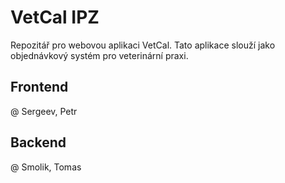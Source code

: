 # VetCal IPZ

Repozitář pro webovou aplikaci VetCal. Tato aplikace slouží jako objednávkový systém pro veterinární praxi.

## Frontend

@ Sergeev, Petr

## Backend

@ Smolik, Tomas
